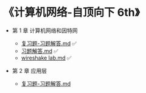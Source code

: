 # 《计算机网络-自顶向下 6th》

* 第 1 章 计算机网络和因特网
  * [复习题-习题解答.md](https://github.com/YangXiaoHei/Networking/blob/master/01%20计算机网络和因特网/复习题-习题解答.md) ✅
  * [习题解答.md](https://github.com/YangXiaoHei/Networking/blob/master/01%20计算机网络和因特网/习题解答.md) ✅
  * [wireshake lab.md](https://github.com/YangXiaoHei/Networking/blob/master/01%20计算机网络和因特网/wireshake%20lab.md) ✅
  
* 第 2 章 应用层
  * [复习题-习题解答.md](https://github.com/YangXiaoHei/Networking/blob/master/02%20应用层/复习题-习题解答.md)
